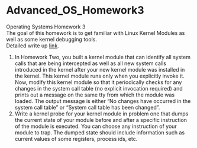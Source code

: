 # Advanced_OS_Homework3
Operating Systems Homework 3  
The goal of this homework is to get familiar with Linux Kernel Modules as well as some kernel debugging tools.  
Detailed write up [link](https://github.com/prashanth-thipparthi/Advanced_OS_Homework3/blob/master/Fa19_%20Homework_3.pdf "Title").
1. In Homework Two, you built a kernel module that can identify all system calls that are being intercepted as well as all new system calls introduced in the kernel after your new kernel module was installed in the kernel. This kernel module runs only when you explicitly invoke it. Now, modify this kernel module so that it periodically checks for any changes in the system call table (no explicit invocation required) and prints out a message on the same tty from which the module was loaded. The output message is either “No changes have occurred in the system call table” or “System call table has been changed”.  
2. Write a kernel probe for your kernel module in problem one that dumps the current state of your module before and after a specific instruction of the module is executed. You can choose any instruction of your module to trap. The dumped state should include information such as current values of some registers, process ids, etc.  
